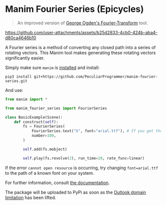 # Manim Fourier Series (Epicycles)

 > An improved version of [George Ogden's Fourier-Transform](https://github.com/George-Ogden/Fourier-Transform) tool.

https://github.com/user-attachments/assets/b25d2833-4cb0-424b-aba4-d80ca4646b10

A Fourier series is a method of converting any closed path into a series of rotating vectors. This Manim tool makes generating these rotating vectors significantly easier.


Simply make sure `manim` is [installed](https://docs.manim.community/en/stable/installation.html) and install:

```shell
pip3 install git+https://github.com/PeculiarProgrammer/manim-fourier-series.git
```

And use:

```python
from manim import *

from manim_fourier_series import FourierSeries

class BasicExample(Scene):
    def construct(self):
        fs = FourierSeries(
            FourierSeries.text("G", font="arial.ttf"), # If you get the error "Cannot open resource", try changing the font to a path
            number=100,
        )

        self.add(fs.mobject)

        self.play(fs.revolve(2), run_time=20, rate_func=linear)
```

If the error `cannot open resource` is occurring, try changing `font=arial.ttf` to the path of a known font on your system.

For further information, consult [the documentation](https://peculiarprogrammer.github.io/manim-fourier-series/).

The package will be uploaded to PyPi as soon as the [Outlook domain limitation](https://blog.pypi.org/posts/2024-06-16-prohibiting-msn-emails/) has been lifted.
